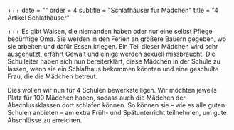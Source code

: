 +++
date = ""
order = 4
subtitle = "Schlafhäuser für Mädchen"
title = "4 Artikel Schlafhäuser"

+++
Es gibt Waisen, die niemanden haben oder nur eine selbst Pflege bedürftige Oma. Sie werden in den Ferien an größere Bauern gegeben, wo sie arbeiten und dafür Essen kriegen. Ein Teil dieser Mädchen wird sehr ausgenutzt, erfährt Gewalt und einige werden sexuell missbraucht. Die Schulleiter haben sich nun bereiterklärt, diese Mädchen in der Schule zu lassen, wenn sie ein Schlafhaus bekommen könnten und eine geschulte Frau, die die Mädchen betreut. 

Dies wollen wir nun für 4 Schulen bewerkstelligen. Wir möchten jeweils Platz für 100 Mädchen haben, sodass auch die Mädchen der Abschlussklassen dort schlafen können. So können sie – wie es alle guten Schulen anbieten – am extra Früh- und Spätunterricht teilnehmen, um gute Abschlüsse zu erreichen.